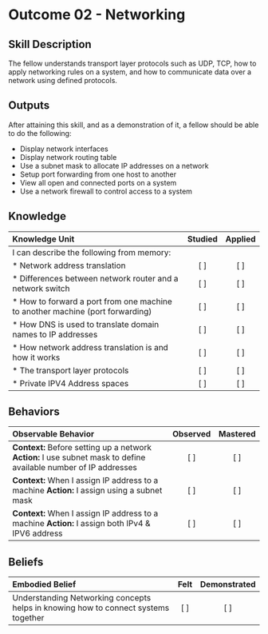 # Outcome 02 - Networking

Skill Description
------------------
The fellow understands transport layer protocols such as UDP, TCP, how to apply networking rules on a system, and how to communicate data over a network using defined protocols.


Outputs
----------
After attaining this skill, and as a demonstration of it, a fellow should be able to do the following:

- Display network interfaces
- Display network routing table
- Use a subnet mask to allocate IP addresses on a network
- Setup port forwarding from one host to another
- View all open and connected ports on a system
- Use a network firewall to control access to a system


## **Knowledge**

| Knowledge Unit   |      Studied      | Applied |
|:-----------------|:-----------------:|:-------:|
| I can describe the following from memory: | | |
| * Network address translation | [ ] | [ ] |
| * Differences between network router and a network switch | [ ] | [ ] |
| * How to forward a port from one machine to another machine (port forwarding) | [ ] | [ ] |
| * How DNS is used to translate domain names to IP addresses | [ ] | [ ] |
| * How network address translation is and how it works | [ ] | [ ] |
| * The transport layer protocols | [ ] | [ ] |
| * Private IPV4 Address spaces | [ ] | [ ] |



## **Behaviors**

| Observable Behavior   |      Observed      | Mastered |
|:----------------------|:------------------:|:--------:|
| **Context:** Before setting up a network **Action:** I use subnet mask to define available number of IP addresses | [ ] | [ ] |
| **Context:** When I assign IP address to a machine **Action:** I assign using a subnet mask | [ ] | [ ] |
| **Context:** When I assign IP address to a machine **Action:** I assign both IPv4 & IPV6 address | [ ] | [ ] |



## **Beliefs**

| Embodied Belief   |      Felt          | Demonstrated |
|:------------------|:------------------:|:------------:|
| Understanding Networking concepts helps in knowing how to connect systems together | [ ] | [ ] |
